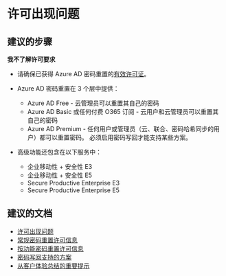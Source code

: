 <properties
    pageTitle="Problems with licensing"
    description="从客户体验总结的重要提示 - 提示 1"
    service="microsoft.aad"
    resource="Microsoft_AAD_IAM"
    authors="gahug"
    displayOrder="100"
    selfHelpType="resource"
    resourceTags="sspr_passwordreset"
    cloudEnvironments="public"
/>


# <a name="problems-with-licensing"></a>许可出现问题

## <a name="recommended-steps"></a>**建议的步骤**
**我不了解许可要求**
* 请确保已获得 Azure AD 密码重置的[有效许可证](https://azure.microsoft.com/pricing/details/active-directory/)。

* Azure AD 密码重置在 3 个层中提供：
  * Azure AD Free - 云管理员可以重置其自己的密码
  * Azure AD Basic 或任何付费 O365 订阅 - 云用户和云管理员可以重置其自己的密码
  * Azure AD Premium - 任何用户或管理员（云、联合、密码哈希同步的用户）都可以重置密码。 必须启用密码写回才能支持某些方案。


*  高级功能还包含在以下服务中：
    * 企业移动性 + 安全性 E3
    * 企业移动性 + 安全性 E5
    * Secure Productive Enterprise E3
    * Secure Productive Enterprise E5



## <a name="recommended-documents"></a>**建议的文档**
* [许可出现问题](https://docs.microsoft.com/azure/active-directory/active-directory-passwords-getting-started#tip-1-licensing---make-sure-you-understand-the-licensing-requirements)
* [常规密码重置许可信息](https://docs.microsoft.com/azure/active-directory/active-directory-passwords-customize#what-customization-options-are-available)
* [按功能密码重置许可信息](https://docs.microsoft.com/azure/active-directory/active-directory-passwords#pricing-and-availability)
* [密码写回支持的方案](https://docs.microsoft.com/azure/active-directory/active-directory-passwords-learn-more#scenarios-supported-for-password-writeback)
* [从客户体验总结的重要提示](https://docs.microsoft.com/azure/active-directory/active-directory-passwords-getting-started#top-tips-from-our-customers-to-read-before-you-begin)

